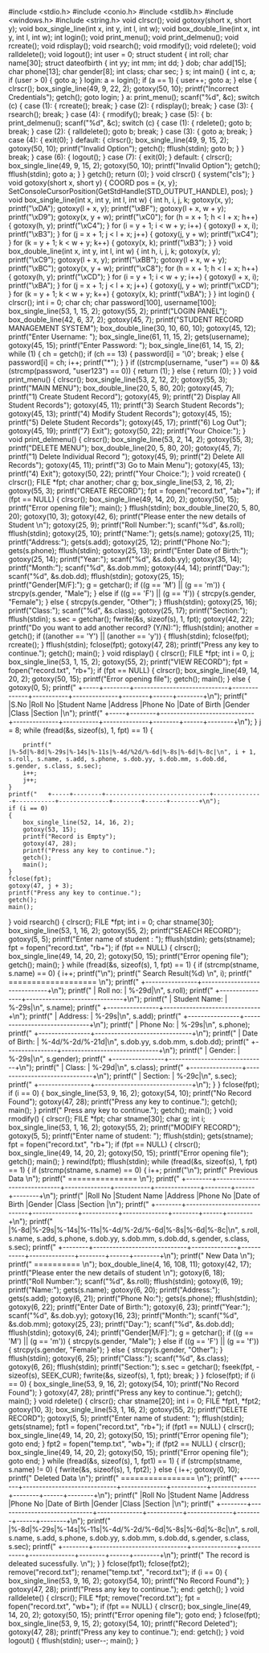 #include <stdio.h>
#include <conio.h>
#include <stdlib.h>
#include <windows.h>
#include <string.h>
void clrscr();
void gotoxy(short x, short y);
void box_single_line(int x, int y, int l, int w);
void box_double_line(int x, int y, int l, int w);
int login();
void print_menu();
void print_delmenu();
void rcreate();
void rdisplay();
void rsearch();
void rmodify();
void rdelete();
void ralldelete();
void logout();
int user = 0;
struct student
{
    int roll;
    char name[30];
    struct dateofbirth
    {
        int yy;
        int mm;
        int dd;
    } dob;
    char add[15];
    char phone[13];
    char gender[8];
    int class;
    char sec;
} s;
int main()
{
    int c, a;
    if (user > 0)
    {
        goto a;
    }
login:
    a = login();
    if (a == 1)
    {
        user++;
        goto a;
    }
    else
    {
        clrscr();
        box_single_line(49, 9, 22, 2);
        gotoxy(50, 10);
        printf("Incorrect Credentials");
        getch();
        goto login;
    }
a:
    print_menu();
    scanf("%d", &c);
    switch (c)
    {
    case (1):
    {
        rcreate();
        break;
    }
    case (2):
    {
        rdisplay();
        break;
    }
    case (3):
    {
        rsearch();
        break;
    }
    case (4):
    {
        rmodify();
        break;
    }
    case (5):
    {
    b:
        print_delmenu();
        scanf("%d", &c);
        switch (c)
        {
        case (1):
        {
            rdelete();
            goto b;
            break;
        }
        case (2):
        {
            ralldelete();
            goto b;
            break;
        }
        case (3):
        {
            goto a;
            break;
        }
        case (4):
        {
            exit(0);
        }
        default:
        {
            clrscr();
            box_single_line(49, 9, 15, 2);
            gotoxy(50, 10);
            printf("Invalid Option");
            getch();
            fflush(stdin);
            goto b;
        }
        }
        break;
    }
    case (6):
    {
        logout();
    }
    case (7):
    {
        exit(0);
    }
    default:
    {
        clrscr();
        box_single_line(49, 9, 15, 2);
        gotoxy(50, 10);
        printf("Invalid Option");
        getch();
        fflush(stdin);
        goto a;
    }
    }
    getch();
    return (0);
}
void clrscr()
{
    system("cls");
}
void gotoxy(short x, short y)
{
    COORD pos = {x, y};
    SetConsoleCursorPosition(GetStdHandle(STD_OUTPUT_HANDLE), pos);
}
void box_single_line(int x, int y, int l, int w)
{
    int h, i, j, k;
    gotoxy(x, y);
    printf("\xDA");
    gotoxy(l + x, y);
    printf("\xBF");
    gotoxy(l + x, w + y);
    printf("\xD9");
    gotoxy(x, y + w);
    printf("\xC0");
    for (h = x + 1; h < l + x; h++)
    {
        gotoxy(h, y);
        printf("\xC4");
    }
    for (i = y + 1; i < w + y; i++)
    {
        gotoxy(l + x, i);
        printf("\xB3");
    }
    for (j = x + 1; j < l + x; j++)
    {
        gotoxy(j, y + w);
        printf("\xC4");
    }
    for (k = y + 1; k < w + y; k++)
    {
        gotoxy(x, k);
        printf("\xB3");
    }
}
void box_double_line(int x, int y, int l, int w)
{
    int h, i, j, k;
    gotoxy(x, y);
    printf("\xC9");
    gotoxy(l + x, y);
    printf("\xBB");
    gotoxy(l + x, w + y);
    printf("\xBC");
    gotoxy(x, y + w);
    printf("\xC8");
    for (h = x + 1; h < l + x; h++)
    {
        gotoxy(h, y);
        printf("\xCD");
    }
    for (i = y + 1; i < w + y; i++)
    {
        gotoxy(l + x, i);
        printf("\xBA");
    }
    for (j = x + 1; j < l + x; j++)
    {
        gotoxy(j, y + w);
        printf("\xCD");
    }
    for (k = y + 1; k < w + y; k++)
    {
        gotoxy(x, k);
        printf("\xBA");
    }
}
int login()
{
    clrscr();
    int i = 0;
    char ch;
    char password[100], username[100];
    box_single_line(53, 1, 15, 2);
    gotoxy(55, 2);
    printf("LOGIN PANEL");
    box_double_line(42, 6, 37, 2);
    gotoxy(45, 7);
    printf("STUDENT RECORD MANAGEMENT SYSTEM");
    box_double_line(30, 10, 60, 10);
    gotoxy(45, 12);
    printf("Enter Username: ");
    box_single_line(61, 11, 15, 2);
    gets(username);
    gotoxy(45, 15);
    printf("Enter Password: ");
    box_single_line(61, 14, 15, 2);
    while (1)
    {
        ch = getch();
        if (ch == 13)
        {
            password[i] = '\0';
            break;
        }
        else
        {
            password[i] = ch;
            i++;
            printf("*");
        }
    }
    if ((strcmp(username, "user") == 0) && (strcmp(password, "user123") == 0))
    {
        return (1);
    }
    else
    {
        return (0);
    }
}
void print_menu()
{
    clrscr();
    box_single_line(53, 2, 12, 2);
    gotoxy(55, 3);
    printf("MAIN MENU");
    box_double_line(20, 5, 80, 20);
    gotoxy(45, 7);
    printf("1) Create Student Record");
    gotoxy(45, 9);
    printf("2) Display All Student Records");
    gotoxy(45, 11);
    printf("3) Search Student Records");
    gotoxy(45, 13);
    printf("4) Modify Student Records");
    gotoxy(45, 15);
    printf("5) Delete Student Records");
    gotoxy(45, 17);
    printf("6) Log Out");
    gotoxy(45, 19);
    printf("7) Exit");
    gotoxy(50, 22);
    printf("Your Choice:");
}
void print_delmenu()
{
    clrscr();
    box_single_line(53, 2, 14, 2);
    gotoxy(55, 3);
    printf("DELETE MENU");
    box_double_line(20, 5, 80, 20);
    gotoxy(45, 7);
    printf("1) Delete Individual Record ");
    gotoxy(45, 9);
    printf("2) Delete All Records");
    gotoxy(45, 11);
    printf("3) Go to Main Menu");
    gotoxy(45, 13);
    printf("4) Exit");
    gotoxy(50, 22);
    printf("Your Choice:");
}
void rcreate()
{
    clrscr();
    FILE *fpt;
    char another;
    char g;
    box_single_line(53, 2, 16, 2);
    gotoxy(55, 3);
    printf("CREATE RECORD");
    fpt = fopen("record.txt", "ab+");
    if (fpt == NULL)
    {
        clrscr();
        box_single_line(49, 14, 20, 2);
        gotoxy(50, 15);
        printf("Error opening file");
        main();
    }
    fflush(stdin);
    box_double_line(20, 5, 80, 20);
    gotoxy(10, 3);
    gotoxy(42, 6);
    printf("Please enter the new details of Student \n");
    gotoxy(25, 9);
    printf("Roll Number:");
    scanf("%d", &s.roll);
    fflush(stdin);
    gotoxy(25, 10);
    printf("Name:");
    gets(s.name);
    gotoxy(25, 11);
    printf("Address:");
    gets(s.add);
    gotoxy(25, 12);
    printf("Phone No:");
    gets(s.phone);
    fflush(stdin);
    gotoxy(25, 13);
    printf("Enter Date of Birth:");
    gotoxy(25, 14);
    printf("Year:");
    scanf("%d", &s.dob.yy);
    gotoxy(35, 14);
    printf("Month:");
    scanf("%d", &s.dob.mm);
    gotoxy(44, 14);
    printf("Day:");
    scanf("%d", &s.dob.dd);
    fflush(stdin);
    gotoxy(25, 15);
    printf("Gender[M/F]:");
    g = getchar();
    if ((g == 'M') || (g == 'm'))
    {
        strcpy(s.gender, "Male");
    }
    else if ((g == 'F') || (g == 'f'))
    {
        strcpy(s.gender, "Female");
    }
    else
    {
        strcpy(s.gender, "Other");
    }
    fflush(stdin);
    gotoxy(25, 16);
    printf("Class:");
    scanf("%d", &s.class);
    gotoxy(25, 17);
    printf("Section:");
    fflush(stdin);
    s.sec = getchar();
    fwrite(&s, sizeof(s), 1, fpt);
    gotoxy(42, 22);
    printf("Do you want to add another record? (Y/N):");
    fflush(stdin);
    another = getch();
    if ((another == 'Y') || (another == 'y'))
    {
        fflush(stdin);
        fclose(fpt);
        rcreate();
    }
    fflush(stdin);
    fclose(fpt);
    gotoxy(47, 28);
    printf("Press any key to continue.");
    getch();
    main();
}
void rdisplay()
{
    clrscr();
    FILE *fpt;
    int i = 0, j;
    box_single_line(53, 1, 15, 2);
    gotoxy(55, 2);
    printf("VIEW RECORD");
    fpt = fopen("record.txt", "rb+");
    if (fpt == NULL)
    {
        clrscr();
        box_single_line(49, 14, 20, 2);
        gotoxy(50, 15);
        printf("Error opening file");
        getch();
        main();
    }
    else
    {
        gotoxy(0, 5);
        printf("   +-----+--------+-----------------------------+--------------+-----------+--------------+--------+------+--------+\n");
        printf("   |S.No |Roll No |Student Name                 |Address       |Phone No   |Date of Birth |Gender  |Class |Section |\n");
        printf("   +-----+--------+-----------------------------+--------------+-----------+--------------+--------+------+--------+\n");
    }
    j = 8;
    while (fread(&s, sizeof(s), 1, fpt) == 1)
    {

        printf("   |%-5d|%-8d|%-29s|%-14s|%-11s|%-4d/%2d/%-6d|%-8s|%-6d|%-8c|\n", i + 1, s.roll, s.name, s.add, s.phone, s.dob.yy, s.dob.mm, s.dob.dd, s.gender, s.class, s.sec);
        i++;
        j++;
    }
    printf("   +-----+--------+-----------------------------+--------------+-----------+--------------+--------+------+--------+\n");
    if (i == 0)
    {
        box_single_line(52, 14, 16, 2);
        gotoxy(53, 15);
        printf("Record is Empty");
        gotoxy(47, 28);
        printf("Press any key to continue.");
        getch();
        main();
    }
    fclose(fpt);
    gotoxy(47, j + 3);
    printf("Press any key to continue.");
    getch();
    main();
}
void rsearch()
{
    clrscr();
    FILE *fpt;
    int i = 0;
    char stname[30];
    box_single_line(53, 1, 16, 2);
    gotoxy(55, 2);
    printf("SEAECH RECORD");
    gotoxy(5, 5);
    printf("Enter name of student : ");
    fflush(stdin);
    gets(stname);
    fpt = fopen("record.txt", "rb+");
    if (fpt == NULL)
    {
        clrscr();
        box_single_line(49, 14, 20, 2);
        gotoxy(50, 15);
        printf("Error opening file");
        getch();
        main();
    }
    while (fread(&s, sizeof(s), 1, fpt) == 1)
    {
        if (strcmp(stname, s.name) == 0)
        {
            i++;
            printf("\n");
            printf("                                                      Search Result(%d)               \n", i);
            printf("                                                     ===================               \n");
            printf("                                     +----------------+------------------------------+\n");
            printf("                                     | Roll no:       | %-29d|\n", s.roll);
            printf("                                     +----------------+------------------------------+\n");
            printf("                                     | Student Name:  | %-29s|\n", s.name);
            printf("                                     +----------------+------------------------------+\n");
            printf("                                     | Address:       | %-29s|\n", s.add);
            printf("                                     +----------------+------------------------------+\n");
            printf("                                     | Phone No:      | %-29s|\n", s.phone);
            printf("                                     +----------------+------------------------------+\n");
            printf("                                     | Date of Birth: | %-4d/%-2d/%-21d|\n", s.dob.yy, s.dob.mm, s.dob.dd);
            printf("                                     +----------------+------------------------------+\n");
            printf("                                     | Gender:        | %-29s|\n", s.gender);
            printf("                                     +----------------+------------------------------+\n");
            printf("                                     | Class:         | %-29d|\n", s.class);
            printf("                                     +----------------+------------------------------+\n");
            printf("                                     | Section:       | %-29c|\n", s.sec);
            printf("                                     +----------------+------------------------------+\n");
        }
    }
    fclose(fpt);
    if (i == 0)
    {
        box_single_line(53, 9, 16, 2);
        gotoxy(54, 10);
        printf("No Record Found");
        gotoxy(47, 28);
        printf("Press any key to continue.");
        getch();
        main();
    }
    printf("                                                Press any key to continue.");
    getch();
    main();
}
void rmodify()
{
    clrscr();
    FILE *fpt;
    char stname[30];
    char g;
    int i;
    box_single_line(53, 1, 16, 2);
    gotoxy(55, 2);
    printf("MODIFY RECORD");
    gotoxy(5, 5);
    printf("Enter name of student: ");
    fflush(stdin);
    gets(stname);
    fpt = fopen("record.txt", "rb+");
    if (fpt == NULL)
    {
        clrscr();
        box_single_line(49, 14, 20, 2);
        gotoxy(50, 15);
        printf("Error opening file");
        getch();
        main();
    }
    rewind(fpt);
    fflush(stdin);
    while (fread(&s, sizeof(s), 1, fpt) == 1)
    {
        if (strcmp(stname, s.name) == 0)
        {
            i++;
            printf("\n");
            printf("                                                       Previous Data                                            \n");
            printf("                                                      ===============                                           \n");
            printf("     +--------+-----------------------------+--------------+-----------+--------------+--------+------+--------+\n");
            printf("     |Roll No |Student Name                 |Address       |Phone No   |Date of Birth |Gender  |Class |Section |\n");
            printf("     +--------+-----------------------------+--------------+-----------+--------------+--------+------+--------+\n");
            printf("     |%-8d|%-29s|%-14s|%-11s|%-4d/%-2d/%-6d|%-8s|%-6d|%-8c|\n", s.roll, s.name, s.add, s.phone, s.dob.yy, s.dob.mm, s.dob.dd, s.gender, s.class, s.sec);
            printf("     +--------+-----------------------------+--------------+-----------+--------------+--------+------+--------+\n");
            printf("                                                         New Data                                               \n");
            printf("                                                        ==========                                              \n");
            box_double_line(4, 16, 108, 11);
            gotoxy(42, 17);
            printf("Please enter the new details of student \n");
            gotoxy(6, 18);
            printf("Roll Number:");
            scanf("%d", &s.roll);
            fflush(stdin);
            gotoxy(6, 19);
            printf("Name:");
            gets(s.name);
            gotoxy(6, 20);
            printf("Address:");
            gets(s.add);
            gotoxy(6, 21);
            printf("Phone No:");
            gets(s.phone);
            fflush(stdin);
            gotoxy(6, 22);
            printf("Enter Date of Birth:");
            gotoxy(6, 23);
            printf("Year:");
            scanf("%d", &s.dob.yy);
            gotoxy(16, 23);
            printf("Month:");
            scanf("%d", &s.dob.mm);
            gotoxy(25, 23);
            printf("Day:");
            scanf("%d", &s.dob.dd);
            fflush(stdin);
            gotoxy(6, 24);
            printf("Gender[M/F]:");
            g = getchar();
            if ((g == 'M') || (g == 'm'))
            {
                strcpy(s.gender, "Male");
            }
            else if ((g == 'F') || (g == 'f'))
            {
                strcpy(s.gender, "Female");
            }
            else
            {
                strcpy(s.gender, "Other");
            }
            fflush(stdin);
            gotoxy(6, 25);
            printf("Class:");
            scanf("%d", &s.class);
            gotoxy(6, 26);
            fflush(stdin);
            printf("Section:");
            s.sec = getchar();
            fseek(fpt, -sizeof(s), SEEK_CUR);
            fwrite(&s, sizeof(s), 1, fpt);
            break;
        }
    }
    fclose(fpt);
    if (i == 0)
    {
        box_single_line(53, 9, 16, 2);
        gotoxy(54, 10);
        printf("No Record Found");
    }
    gotoxy(47, 28);
    printf("Press any key to continue.");
    getch();
    main();
}
void rdelete()
{
    clrscr();
    char stname[20];
    int i = 0;
    FILE *fpt1, *fpt2;
    gotoxy(10, 3);
    box_single_line(53, 1, 16, 2);
    gotoxy(55, 2);
    printf("DELETE RECORD");
    gotoxy(5, 5);
    printf("Enter name of student: ");
    fflush(stdin);
    gets(stname);
    fpt1 = fopen("record.txt", "rb+");
    if (fpt1 == NULL)
    {
        clrscr();
        box_single_line(49, 14, 20, 2);
        gotoxy(50, 15);
        printf("Error opening file");
        goto end;
    }
    fpt2 = fopen("temp.txt", "wb+");
    if (fpt2 == NULL)
    {
        clrscr();
        box_single_line(49, 14, 20, 2);
        gotoxy(50, 15);
        printf("Error opening file");
        goto end;
    }
    while (fread(&s, sizeof(s), 1, fpt1) == 1)
    {
        if (strcmp(stname, s.name) != 0)
        {
            fwrite(&s, sizeof(s), 1, fpt2);
        }
        else
        {
            i++;
            gotoxy(0, 10);
            printf("                                                       Deleted Data                                             \n");
            printf("                                                     ================                                           \n");
            printf("     +--------+-----------------------------+--------------+-----------+--------------+--------+------+--------+\n");
            printf("     |Roll No |Student Name                 |Address       |Phone No   |Date of Birth |Gender  |Class |Section |\n");
            printf("     +--------+-----------------------------+--------------+-----------+--------------+--------+------+--------+\n");
            printf("     |%-8d|%-29s|%-14s|%-11s|%-4d/%-2d/%-6d|%-8s|%-6d|%-8c|\n", s.roll, s.name, s.add, s.phone, s.dob.yy, s.dob.mm, s.dob.dd, s.gender, s.class, s.sec);
            printf("     +--------+-----------------------------+--------------+-----------+--------------+--------+------+--------+\n");
            printf("                                            The record is deleated sucessfully.                                 \n");
        }
    }
    fclose(fpt1);
    fclose(fpt2);
    remove("record.txt");
    rename("temp.txt", "record.txt");
    if (i == 0)
    {
        box_single_line(53, 9, 16, 2);
        gotoxy(54, 10);
        printf("No Record Found");
    }
    gotoxy(47, 28);
    printf("Press any key to continue.");
end:
    getch();
}
void ralldelete()
{
    clrscr();
    FILE *fpt;
    remove("record.txt");
    fpt = fopen("record.txt", "wb+");
    if (fpt == NULL)
    {
        clrscr();
        box_single_line(49, 14, 20, 2);
        gotoxy(50, 15);
        printf("Error opening file");
        goto end;
    }
    fclose(fpt);
    box_single_line(53, 9, 15, 2);
    gotoxy(54, 10);
    printf("Record Deleted");
    gotoxy(47, 28);
    printf("Press any key to continue.");
end:
    getch();
}
void logout()
{
    fflush(stdin);
    user--;
    main();
}

